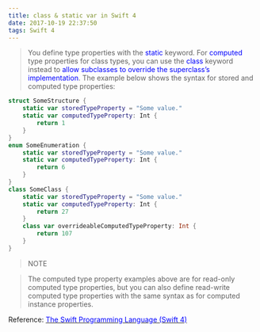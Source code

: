 ```yaml
---
title: class & static var in Swift 4
date: 2017-10-19 22:37:50
tags: Swift 4
---
```


>You define type properties with the <font color=blue>static</font> keyword. For <font color=blue>computed</font> type properties for class types, you can use the <font color=blue>class</font> keyword instead to <font color=blue>allow subclasses to override the superclass’s implementation</font>. The example below shows the syntax for stored and computed type properties:

```swift
struct SomeStructure {
    static var storedTypeProperty = "Some value."
    static var computedTypeProperty: Int {
        return 1
    }
}
enum SomeEnumeration {
    static var storedTypeProperty = "Some value."
    static var computedTypeProperty: Int {
        return 6
    }
}
class SomeClass {
    static var storedTypeProperty = "Some value."
    static var computedTypeProperty: Int {
        return 27
    }
    class var overrideableComputedTypeProperty: Int {
        return 107
    }
}
```


>NOTE

>The computed type property examples above are for read-only computed type properties, but you can also define read-write computed type properties with the same syntax as for computed instance properties.

Reference: [<font color=blue>The Swift Programming Language (Swift 4)</font>](https://developer.apple.com/library/content/documentation/Swift/Conceptual/Swift_Programming_Language/Properties.html)
